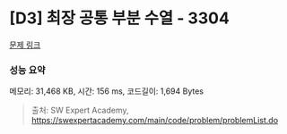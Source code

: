 # [D3] 최장 공통 부분 수열 - 3304 

[문제 링크](https://swexpertacademy.com/main/code/problem/problemDetail.do?contestProbId=AWBOHEx66kIDFAWr) 

### 성능 요약

메모리: 31,468 KB, 시간: 156 ms, 코드길이: 1,694 Bytes



> 출처: SW Expert Academy, https://swexpertacademy.com/main/code/problem/problemList.do